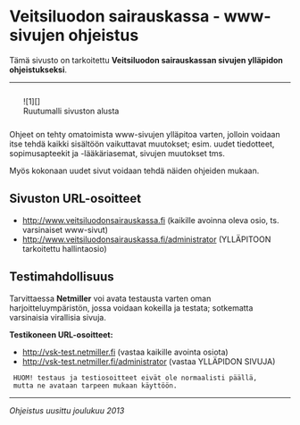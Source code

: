 # Veitsiluodon sairauskassa - www-sivujen ohjeistus

Tämä sivusto on tarkoitettu __Veitsiluodon sairauskassan sivujen ylläpidon ohjeistukseksi__.

----

<figure class="fig-n" style="margin:25px">
![1][]
<figcaption>Ruutumalli sivuston alusta</figcaption>
</figure>

Ohjeet on tehty omatoimista www-sivujen ylläpitoa varten, jolloin voidaan itse tehdä kaikki sisältöön
vaikuttavat muutokset; esim. uudet tiedotteet, sopimusapteekit ja -lääkäriasemat, sivujen muutokset tms.

Myös kokonaan uudet sivut voidaan tehdä näiden ohjeiden mukaan.

## Sivuston URL-osoitteet

* <http://www.veitsiluodonsairauskassa.fi> (kaikille avoinna oleva osio, ts. varsinaiset www-sivut)
* <http://www.veitsiluodonsairauskassa.fi/administrator> (YLLÄPITOON tarkoitettu hallintaosio)

## Testimahdollisuus

Tarvittaessa __Netmiller__ voi avata testausta varten oman harjoitteluympäristön,
jossa voidaan kokeilla ja testata; sotkematta varsinaisia virallisia sivuja.

__Testikoneen URL-osoitteet:__

* <http://vsk-test.netmiller.fi>  (vastaa kaikille avointa osiota)
* <http://vsk-test.netmiller.fi/administrator>  (vastaa YLLÄPIDON SIVUJA)


````
 HUOM! testaus ja testiosoitteet eivät ole normaalisti päällä,
 mutta ne avataan tarpeen mukaan käyttöön.
````
----

_Ohjeistus uusittu joulukuu 2013_

[1]: kuvat/kuva01c.png "Ruutukaappaus etusivun alusta"
